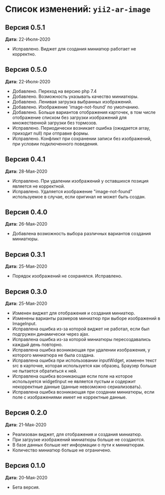 Список изменений: `yii2-ar-image`
===============================

## Версия 0.5.1

**Дата:** 22-Июля-2020

- Исправлено. Виджет для создания миниатюр работает не корректно.

## Версия 0.5.0

**Дата:** 22-Июля-2020

- Добавлено. Переход на версию php 7.4
- Добавлено. Возможность указывать качество миниатюры.
- Добавлено. Ленивая загрузка выбранных изображений.
- Добавлено. Изображение 'image-not-found' по умолчанию.
- Добавлено. Больше вариантов отображения карточек, в том числе отображение списком без загрузки изображений для множественной загрузки без тормозов.
- Исправлено. Периодически возникает ошибка (ожидается array, приходит null) при отправке формы.
- Исправлено. Конфликт при сохранении записи без изображений, при условии подключенного поведения.

## Версия 0.4.1

**Дата:** 28-Мая-2020

- Исправлено. При удалении изображений у оставшихся позиция является не корректной. 
- Исправлено. Удаляется изображение "image-not-found" используемое в случае, если оригинал не может быть создан.

## Версия 0.4.0

**Дата:** 26-Мая-2020

- Добавлена возможность выбора различных вариантов создания миниатюры.

## Версия 0.3.1

**Дата:** 25-Мая-2020

- Порядок изображений не сохранялся. Исправлено.

## Версия 0.3.0

**Дата:** 25-Мая-2020

- Изменен виджет для отображения и создания миниатюр.
- Изменены варианты размеров миниатюр при выборе изображений в ImageInput.
- Исправлена ошибка из-за которой виджет не работал, если был подгружен динамически через ajax.
- Исправлена ошибка из-за которой миниатюры пересоздавались каждый день повторно.
- Исправлена ошибка возникающая при удалении изображения, у которого миниатюра не была создана.
- Исправлена ошибка при использовании inputWidget, изменен текст src в карточке, которая используется как образец. 
Браузер больше не пытается обратиться к ней.
- Исправлена ошибка возникающая если поле на которое используется widgetInput не является пустым и содержит 
некорректные данные (данные невозможно сериализовать).
- Исправлена ошибка возникающая при создании миниатюры, если поле с изображениями имеет не корректные данные.

## Версия 0.2.0

**Дата:** 21-Мая-2020

- Реализован виджет, для отображения и создания миниатюр.
- При загрузке изображений миниатюры больше не создаются.
- В базе данных больше нет информации о пути к миниатюрам.
- Количество миниатюр больше не ограничено.

## Версия 0.1.0

**Дата:** 20-Мая-2020

- Бета версия.